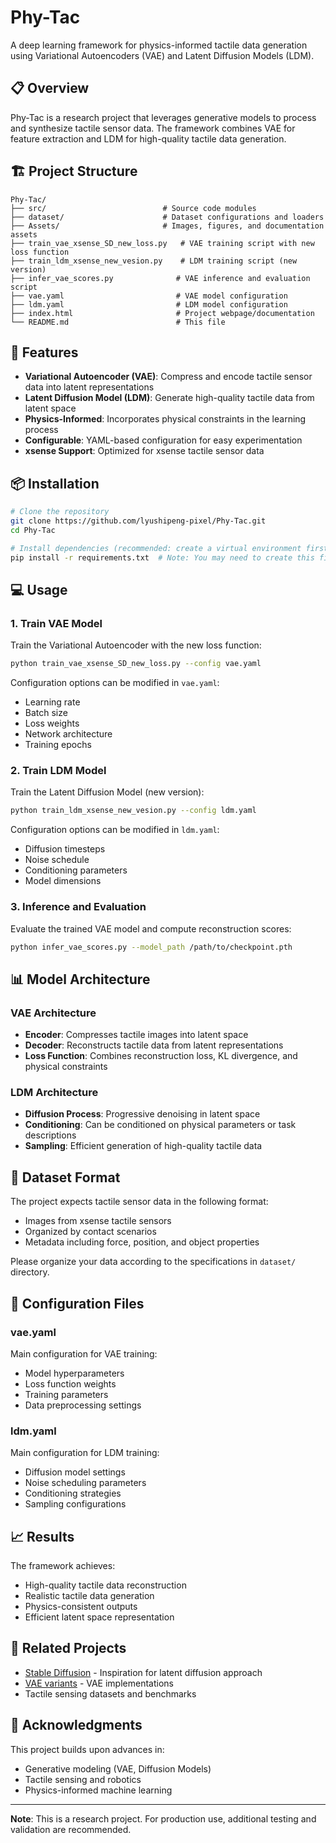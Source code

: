 # Phy-Tac

A deep learning framework for physics-informed tactile data generation using Variational Autoencoders (VAE) and Latent Diffusion Models (LDM).

## 📋 Overview

Phy-Tac is a research project that leverages generative models to process and synthesize tactile sensor data. The framework combines VAE for feature extraction and LDM for high-quality tactile data generation.

## 🏗️ Project Structure

```
Phy-Tac/
├── src/                          # Source code modules
├── dataset/                      # Dataset configurations and loaders
├── Assets/                       # Images, figures, and documentation assets
├── train_vae_xsense_SD_new_loss.py   # VAE training script with new loss function
├── train_ldm_xsense_new_vesion.py    # LDM training script (new version)
├── infer_vae_scores.py              # VAE inference and evaluation script
├── vae.yaml                         # VAE model configuration
├── ldm.yaml                         # LDM model configuration
├── index.html                       # Project webpage/documentation
└── README.md                        # This file
```

## 🚀 Features

- **Variational Autoencoder (VAE)**: Compress and encode tactile sensor data into latent representations
- **Latent Diffusion Model (LDM)**: Generate high-quality tactile data from latent space
- **Physics-Informed**: Incorporates physical constraints in the learning process
- **Configurable**: YAML-based configuration for easy experimentation
- **xsense Support**: Optimized for xsense tactile sensor data

## 📦 Installation

```bash
# Clone the repository
git clone https://github.com/lyushipeng-pixel/Phy-Tac.git
cd Phy-Tac

# Install dependencies (recommended: create a virtual environment first)
pip install -r requirements.txt  # Note: You may need to create this file
```

## 💻 Usage

### 1. Train VAE Model

Train the Variational Autoencoder with the new loss function:

```bash
python train_vae_xsense_SD_new_loss.py --config vae.yaml
```

Configuration options can be modified in `vae.yaml`:
- Learning rate
- Batch size
- Loss weights
- Network architecture
- Training epochs

### 2. Train LDM Model

Train the Latent Diffusion Model (new version):

```bash
python train_ldm_xsense_new_vesion.py --config ldm.yaml
```

Configuration options can be modified in `ldm.yaml`:
- Diffusion timesteps
- Noise schedule
- Conditioning parameters
- Model dimensions

### 3. Inference and Evaluation

Evaluate the trained VAE model and compute reconstruction scores:

```bash
python infer_vae_scores.py --model_path /path/to/checkpoint.pth
```

## 📊 Model Architecture

### VAE Architecture
- **Encoder**: Compresses tactile images into latent space
- **Decoder**: Reconstructs tactile data from latent representations
- **Loss Function**: Combines reconstruction loss, KL divergence, and physical constraints

### LDM Architecture
- **Diffusion Process**: Progressive denoising in latent space
- **Conditioning**: Can be conditioned on physical parameters or task descriptions
- **Sampling**: Efficient generation of high-quality tactile data

## 📁 Dataset Format

The project expects tactile sensor data in the following format:
- Images from xsense tactile sensors
- Organized by contact scenarios
- Metadata including force, position, and object properties

Please organize your data according to the specifications in `dataset/` directory.

## 🔧 Configuration Files

### vae.yaml
Main configuration for VAE training:
- Model hyperparameters
- Loss function weights
- Training parameters
- Data preprocessing settings

### ldm.yaml
Main configuration for LDM training:
- Diffusion model settings
- Noise scheduling parameters
- Conditioning strategies
- Sampling configurations

## 📈 Results

The framework achieves:
- High-quality tactile data reconstruction
- Realistic tactile data generation
- Physics-consistent outputs
- Efficient latent space representation

## 🔗 Related Projects

- [Stable Diffusion](https://github.com/CompVis/stable-diffusion) - Inspiration for latent diffusion approach
- [VAE variants](https://github.com/AntixK/PyTorch-VAE) - VAE implementations
- Tactile sensing datasets and benchmarks


## 🙏 Acknowledgments

This project builds upon advances in:
- Generative modeling (VAE, Diffusion Models)
- Tactile sensing and robotics
- Physics-informed machine learning

---

**Note**: This is a research project. For production use, additional testing and validation are recommended.

